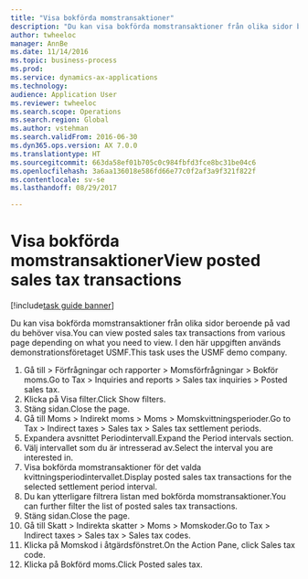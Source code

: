 ```yaml
--- 
title: "Visa bokförda momstransaktioner"
description: "Du kan visa bokförda momstransaktioner från olika sidor beroende på vad du behöver visa."
author: twheeloc
manager: AnnBe
ms.date: 11/14/2016
ms.topic: business-process
ms.prod: 
ms.service: dynamics-ax-applications
ms.technology: 
audience: Application User
ms.reviewer: twheeloc
ms.search.scope: Operations
ms.search.region: Global
ms.author: vstehman
ms.search.validFrom: 2016-06-30
ms.dyn365.ops.version: AX 7.0.0
ms.translationtype: HT
ms.sourcegitcommit: 663da58ef01b705c0c984fbfd3fce8bc31be04c6
ms.openlocfilehash: 3a6aa136018e586fd66e77c0f2af3a9f321f822f
ms.contentlocale: sv-se
ms.lasthandoff: 08/29/2017

---
```

# <a name="view-posted-sales-tax-transactions"></a><span data-ttu-id="6e8c2-103">Visa bokförda momstransaktioner</span><span class="sxs-lookup"><span data-stu-id="6e8c2-103">View posted sales tax transactions</span></span>

[!include[task guide banner](../../includes/task-guide-banner.md)]

<span data-ttu-id="6e8c2-104">Du kan visa bokförda momstransaktioner från olika sidor beroende på vad du behöver visa.</span><span class="sxs-lookup"><span data-stu-id="6e8c2-104">You can view posted sales tax transactions from various page depending on what you need to view.</span></span> <span data-ttu-id="6e8c2-105">I den här uppgiften används demonstrationsföretaget USMF.</span><span class="sxs-lookup"><span data-stu-id="6e8c2-105">This task uses the USMF demo company.</span></span>

1. <span data-ttu-id="6e8c2-106">Gå till > Förfrågningar och rapporter > Momsförfrågningar > Bokför moms.</span><span class="sxs-lookup"><span data-stu-id="6e8c2-106">Go to Tax > Inquiries and reports > Sales tax inquiries > Posted sales tax.</span></span>
2. <span data-ttu-id="6e8c2-107">Klicka på Visa filter.</span><span class="sxs-lookup"><span data-stu-id="6e8c2-107">Click Show filters.</span></span>
3. <span data-ttu-id="6e8c2-108">Stäng sidan.</span><span class="sxs-lookup"><span data-stu-id="6e8c2-108">Close the page.</span></span>
4. <span data-ttu-id="6e8c2-109">Gå till Moms > Indirekt moms > Moms > Momskvittningsperioder.</span><span class="sxs-lookup"><span data-stu-id="6e8c2-109">Go to Tax > Indirect taxes > Sales tax > Sales tax settlement periods.</span></span>
5. <span data-ttu-id="6e8c2-110">Expandera avsnittet Periodintervall.</span><span class="sxs-lookup"><span data-stu-id="6e8c2-110">Expand the Period intervals section.</span></span>
6. <span data-ttu-id="6e8c2-111">Välj intervallet som du är intresserad av.</span><span class="sxs-lookup"><span data-stu-id="6e8c2-111">Select the interval you are interested in.</span></span>
7. <span data-ttu-id="6e8c2-112">Visa bokförda momstransaktioner för det valda kvittningsperiodintervallet.</span><span class="sxs-lookup"><span data-stu-id="6e8c2-112">Display posted sales tax transactions for the selected settlement period interval.</span></span>
8. <span data-ttu-id="6e8c2-113">Du kan ytterligare filtrera listan med bokförda momstransaktioner.</span><span class="sxs-lookup"><span data-stu-id="6e8c2-113">You can further filter the list of posted sales tax transactions.</span></span>
9. <span data-ttu-id="6e8c2-114">Stäng sidan.</span><span class="sxs-lookup"><span data-stu-id="6e8c2-114">Close the page.</span></span>
10. <span data-ttu-id="6e8c2-115">Gå till Skatt > Indirekta skatter > Moms > Momskoder.</span><span class="sxs-lookup"><span data-stu-id="6e8c2-115">Go to Tax > Indirect taxes > Sales tax > Sales tax codes.</span></span>
11. <span data-ttu-id="6e8c2-116">Klicka på Momskod i åtgärdsfönstret.</span><span class="sxs-lookup"><span data-stu-id="6e8c2-116">On the Action Pane, click Sales tax code.</span></span>
12. <span data-ttu-id="6e8c2-117">Klicka på Bokförd moms.</span><span class="sxs-lookup"><span data-stu-id="6e8c2-117">Click Posted sales tax.</span></span>


